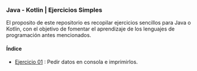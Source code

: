 ### Java - Kotlin | Ejercicios Simples
 
El proposito de este repositorio es recopilar ejercicios sencillos para Java o Kotlin, con el objetivo de fomentar el 
aprendizaje de los lenguajes de programación antes mencionados.

#### Índice
   - [Ejercicio 01](src/arte/programar/ejercicio01) : Pedir datos en consola e imprimirlos.
    